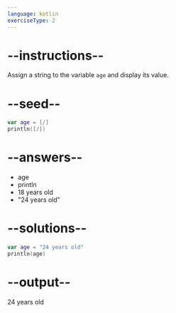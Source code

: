 ```yaml
---
language: kotlin
exerciseType: 2
---
```


# --instructions--

Assign a string to the variable `age` and display its value.

# --seed--

```kotlin
var age = [/]
println([/])
```

# --answers--

- age
- println
- 18 years old
- "24 years old"

# --solutions--

```kotlin
var age = "24 years old"
println(age)
```

# --output--

24 years old

